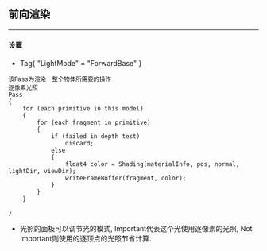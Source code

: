 ## **前向渲染**
---------------------------------------------------------------------------
#### **设置**
- Tag{ "LightMode" = "ForwardBase" }

```
该Pass为渲染一整个物体所需要的操作
逐像素光照
Pass
{
    for (each primitive in this model)
    {
        for (each fragment in primitive)
        {
            if (failed in depth test)
                discard;
            else
            {
                float4 color = Shading(materialInfo, pos, normal, lightDir, viewDir);
                writeFrameBuffer(fragment, color);
            }
        }
    }

}
```
- 光照的面板可以调节光的模式, Important代表这个光使用逐像素的光照, Not Important则使用的逐顶点的光照节省计算.